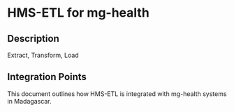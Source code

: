 # HMS-ETL for mg-health

## Description

Extract, Transform, Load

## Integration Points

This document outlines how HMS-ETL is integrated with mg-health systems in Madagascar.
